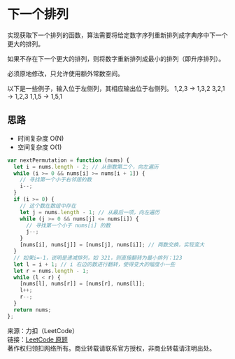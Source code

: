 # 下一个排列

实现获取下一个排列的函数，算法需要将给定数字序列重新排列成字典序中下一个更大的排列。

如果不存在下一个更大的排列，则将数字重新排列成最小的排列（即升序排列）。

必须原地修改，只允许使用额外常数空间。

以下是一些例子，输入位于左侧列，其相应输出位于右侧列。
1,2,3 → 1,3,2
3,2,1 → 1,2,3
1,1,5 → 1,5,1

## 思路

- 时间复杂度 O(N)
- 空间复杂度 O(1)

```js
var nextPermutation = function (nums) {
  let i = nums.length - 2; // 从倒数第二个，向左遍历
  while (i >= 0 && nums[i] >= nums[i + 1]) {
    // 寻找第一个小于右邻居的数
    i--;
  }
  if (i >= 0) {
    // 这个数在数组中存在
    let j = nums.length - 1; // 从最后一项，向左遍历
    while (j >= 0 && nums[j] <= nums[i]) {
      // 寻找第一个小于 nums[i] 的数
      j--;
    }
    [nums[i], nums[j]] = [nums[j], nums[i]]; // 两数交换，实现变大
  }
  // 如果i=-1，说明是递减排列，如 321，则直接翻转为最小排列：123
  let l = i + 1; // i 右边的数进行翻转，使得变大的幅度小一些
  let r = nums.length - 1;
  while (l < r) {
    [nums[l], nums[r]] = [nums[r], nums[l]];
    l++;
    r--;
  }
  return nums;
};
```

来源：力扣（LeetCode）  
链接：[LeetCode 原题](https://leetcode-cn.com/problems/next-permutation)  
著作权归领扣网络所有。商业转载请联系官方授权，非商业转载请注明出处。
